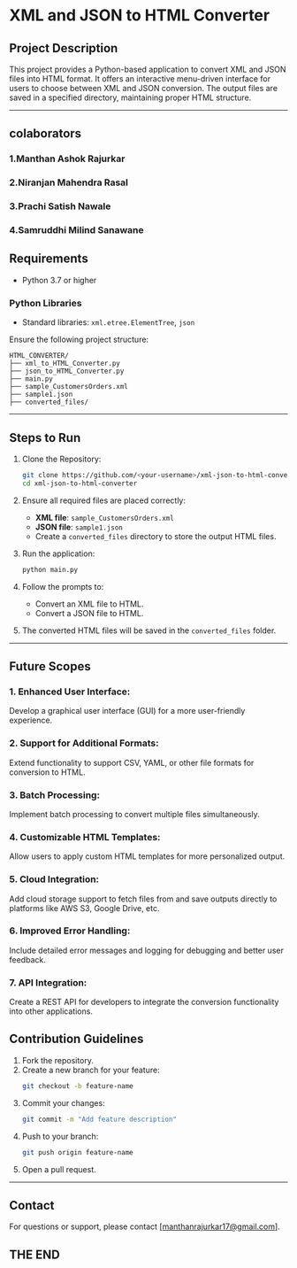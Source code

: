 
# XML and JSON to HTML Converter

## Project Description
This project provides a Python-based application to convert XML and JSON files into HTML format. It offers an interactive menu-driven interface for users to choose between XML and JSON conversion. The output files are saved in a specified directory, maintaining proper HTML structure.

---

## colaborators
### 1.Manthan Ashok Rajurkar
### 2.Niranjan Mahendra Rasal
### 3.Prachi Satish Nawale
### 4.Samruddhi Milind Sanawane

## Requirements

- Python 3.7 or higher

### Python Libraries
- Standard libraries: `xml.etree.ElementTree`, `json`

Ensure the following project structure:
```
HTML_CONVERTER/
├── xml_to_HTML_Converter.py
├── json_to_HTML_Converter.py
├── main.py
├── sample_CustomersOrders.xml
├── sample1.json
├── converted_files/
```

---

## Steps to Run

1. Clone the Repository:
   ```bash
   git clone https://github.com/<your-username>/xml-json-to-html-converter.git
   cd xml-json-to-html-converter
   ```

2. Ensure all required files are placed correctly:
   - **XML file**: `sample_CustomersOrders.xml`
   - **JSON file**: `sample1.json`
   - Create a `converted_files` directory to store the output HTML files.

3. Run the application:
   ```bash
   python main.py
   ```

4. Follow the prompts to:
   - Convert an XML file to HTML.
   - Convert a JSON file to HTML.

5. The converted HTML files will be saved in the `converted_files` folder.

---

## Future Scopes

### 1. Enhanced User Interface:
   Develop a graphical user interface (GUI) for a more user-friendly experience.

### 2. Support for Additional Formats:
   Extend functionality to support CSV, YAML, or other file formats for conversion to HTML.

### 3. Batch Processing:
   Implement batch processing to convert multiple files simultaneously.

### 4. Customizable HTML Templates:
   Allow users to apply custom HTML templates for more personalized output.

### 5. Cloud Integration:
   Add cloud storage support to fetch files from and save outputs directly to platforms like AWS S3, Google Drive, etc.

### 6. Improved Error Handling:
   Include detailed error messages and logging for debugging and better user feedback.

### 7. API Integration:
   Create a REST API for developers to integrate the conversion functionality into other applications.

## Contribution Guidelines

1. Fork the repository.
2. Create a new branch for your feature:
   ```bash
   git checkout -b feature-name
   ```
3. Commit your changes:
   ```bash
   git commit -m "Add feature description"
   ```
4. Push to your branch:
   ```bash
   git push origin feature-name
   ```
5. Open a pull request.

---

## Contact
For questions or support, please contact [manthanrajurkar17@gmail.com].

## THE END




